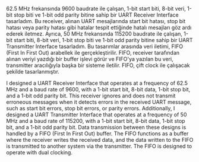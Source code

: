 62.5 MHz frekansında 9600 baudrate ile çalışan, 1-bit start biti, 8-bit veri, 1-bit stop biti ve 1-bit odd parity bitine sahip bir UART Receiver Interface tasarladım. Bu receiver, alınan UART mesajlarında start bit hatası, stop bit hatası veya parity hatası gibi hatalar tespit ettiğinde hatalı mesajları göz ardı ederek iletmez. Ayrıca, 50 MHz frekansında 115200 baudrate ile çalışan, 1-bit start biti, 8-bit veri, 1-bit stop biti ve 1-bit odd parity bitine sahip bir UART Transmitter Interface tasarladım. Bu tasarımlar arasında veri iletimi, FIFO (First In First Out) arabellek ile gerçekleştirilir. FIFO, receiver tarafından alınan veriyi yazdığı bir buffer işlevi görür ve FIFO'ya yazılan bu veri, transmitter aracılığıyla başka bir sisteme iletilir. FIFO, çift clock ile çalışacak şekilde tasarlanmıştır.


I designed a UART Receiver Interface that operates at a frequency of 62.5 MHz and a baud rate of 9600, with a 1-bit start bit, 8-bit data, 1-bit stop bit, and a 1-bit odd parity bit. This receiver ignores and does not transmit erroneous messages when it detects errors in the received UART message, such as start bit errors, stop bit errors, or parity errors. Additionally, I designed a UART Transmitter Interface that operates at a frequency of 50 MHz and a baud rate of 115200, with a 1-bit start bit, 8-bit data, 1-bit stop bit, and a 1-bit odd parity bit. Data transmission between these designs is handled by a FIFO (First In First Out) buffer. The FIFO functions as a buffer where the receiver writes the received data, and the data written to the FIFO is transmitted to another system via the transmitter. The FIFO is designed to operate with dual clocking.
